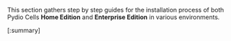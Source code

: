 This section gathers step by step guides for the installation process of both Pydio Cells **Home Edition** and **Enterprise Edition** in various environments.

[:summary]
